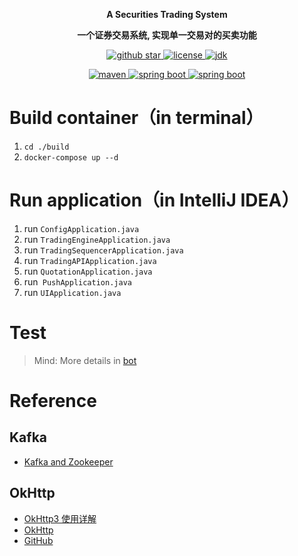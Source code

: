 <p align="center">
	<strong>A Securities Trading System</strong>
</p>
<p align="center">
	<strong>一个证券交易系统, 实现单一交易对的买卖功能</strong>
</p>
<p align="center">
    <a target="_blank" href="https://github.com/Helltractor/Securities-Trading-System">
        <img src="https://img.shields.io/github/stars/Helltractor/Securities-Trading-System.svg?style=social" alt="github star"/>
    </a>
    <a target="_blank" href="https://opensource.org/licenses/MIT">
        <img src="https://img.shields.io/:license-MIT-blue.svg" alt="license"/>
    </a>
    <a target="_blank" href="https://github.com/Helltractor/Securities-Trading-System">
        <img src='https://img.shields.io/badge/JDK-1.8.0_40+-green.svg' alt='jdk'/>
    </a>
<p/>
<p align="center">
    <a target="_blank" href="https://github.com/Helltractor/Securities-Trading-System">
        <img src='https://img.shields.io/badge/Maven-3.9.6-blue.svg' alt='maven'/>
    </a>
    <a target="_blank" href="https://github.com/Helltractor/Securities-Trading-System">
        <img src='https://img.shields.io/badge/Spring%20Boot-3.0.0-green.svg' alt='spring boot'/>
    </a>
    <a target="_blank" href="https://github.com/Helltractor/Securities-Trading-System">
        <img src='https://img.shields.io/badge/Spring%20Cloud-2023.0.0-green.svg' alt='spring boot'/>
    </a>
</p>

# Build container（in terminal）

1. `cd ./build`
2. `docker-compose up --d`

# Run application（in IntelliJ IDEA）

1. run `ConfigApplication.java`
2. run `TradingEngineApplication.java`
3. run `TradingSequencerApplication.java`
4. run `TradingAPIApplication.java`
5. run `QuotationApplication.java`
6. run` PushApplication.java`
7. run `UIApplication.java`

# Test

> Mind: More details in [bot](./build/bot/README.md)

# Reference

## Kafka

* [Kafka and Zookeeper](https://github.com/bitnami/containers/blob/main/bitnami/kafka/README.md)

## OkHttp
* [OkHttp3 使用详解](https://www.cnblogs.com/liyutian/p/9473747.html)
* [OkHttp](https://square.github.io/okhttp/)
* [GitHub](https://github.com/square/okhttp)
